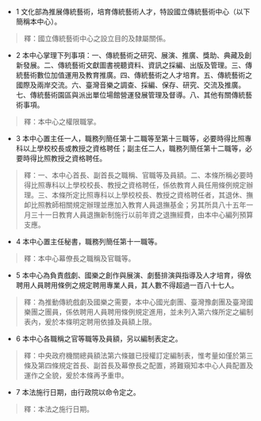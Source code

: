 * 1 文化部為推展傳統藝術，培育傳統藝術人才，特設國立傳統藝術中心（以下簡稱本中心）。

> 釋：國立傳統藝術中心之設立目的及隸屬關係。

* 2 本中心掌理下列事項：一、傳統藝術之研究、展演、推廣、獎助、典藏及創新發展。二、傳統藝術文獻圖書視聽資料、資訊之採編、出版及管理。三、傳統藝術數位加值運用及教育推廣。四、傳統藝術之人才培育。五、傳統藝術之國際及兩岸交流。六、臺灣音樂之調查、採編、保存、研究、交流及推廣。七、傳統藝術園區與派出單位場館營運發展管理及督導。八、其他有關傳統藝術事項。

> 釋：本中心之權限職掌。

* 3 本中心置主任一人，職務列簡任第十二職等至第十三職等，必要時得比照專科以上學校校長或教授之資格聘任；副主任二人，職務列簡任第十二職等，必要時得比照教授之資格聘任。

> 釋：一、本中心首長、副首長之職稱、官職等及員額。二、本條所稱必要時得比照專科以上學校校長、教授之資格聘任，係依教育人員任用條例規定辦理。三、本條所定比照專科以上學校校長、教授之資格聘任者，其退休、撫卹比照教師相關規定辦理並應加入教育人員退撫基金；另其所具八十五年一月三十一日教育人員退撫新制施行以前年資之退撫經費，由本中心編列預算支應。

* 4 本中心置主任秘書，職務列簡任第十一職等。

> 釋：本中心幕僚長之職稱及官職等。

* 5 本中心為負責戲劇、國樂之創作與展演、劇藝排演與指導及人才培育，得依聘用人員聘用條例之規定聘用專業人員，其人數不得超過一百八十七人。

> 釋：為推動傳統戲劇及國樂之需要，本中心國光劇團、臺灣豫劇團及臺灣國樂團之團員，係依聘用人員聘用條例規定進用，並未列入第六條所定之編制表內，爰於本條明定聘用依據及員額上限。

* 6 本中心各職稱之官等職等及員額，另以編制表定之。

> 釋：中央政府機關總員額法第六條雖已授權訂定編制表，惟考量如僅於第三條及第四條規定首長、副首長及幕僚長之配置，將難窺知本中心人員配置及運作之全貌，爰於本條再予重申。

* 7 本法施行日期，由行政院以命令定之。

> 釋：本法之施行日期。

